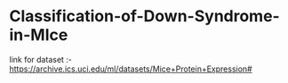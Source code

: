 # Classification-of-Down-Syndrome-in-MIce
link for dataset :- https://archive.ics.uci.edu/ml/datasets/Mice+Protein+Expression#
